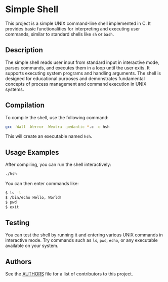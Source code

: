 # Simple Shell

This project is a simple UNIX command-line shell implemented in C. It provides basic functionalities for interpreting and executing user commands, similar to standard shells like `sh` or `bash`.

## Description

The simple shell reads user input from standard input in interactive mode, parses commands, and executes them in a loop until the user exits. It supports executing system programs and handling arguments. The shell is designed for educational purposes and demonstrates fundamental concepts of process management and command execution in UNIX systems.

## Compilation

To compile the shell, use the following command:

```sh
gcc -Wall -Werror -Wextra -pedantic *.c -o hsh
```

This will create an executable named `hsh`.

## Usage Examples

After compiling, you can run the shell interactively:

```sh
./hsh
```

You can then enter commands like:

```sh
$ ls -l
$ /bin/echo Hello, World!
$ pwd
$ exit
```

## Testing

You can test the shell by running it and entering various UNIX commands in interactive mode. Try commands such as `ls`, `pwd`, `echo`, or any executable available on your system.

## Authors

See the [AUTHORS](AUTHORS) file for a list of contributors to this project.
